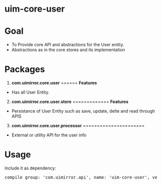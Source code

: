 **uim-core-user**
============


**Goal**
=============
- To Provide core API and abstractions for the User entity.
- Abstractions as in the core stores and its implementation


**Packages**
=====
1. **com.uimirror.core.user**
======
**Features**
- Has all User Entity. 

2. **com.uimirror.core.user.store**
=============
**Features**
- Persistance of User Entity such as save, update, delte and read through APIS

3. **com.uimirror.core.user.processor**
======================
- External or utility API for the user info


**Usage**
===================
Include it as dependency:
<pre>
compile group: 'com.uimirror.api', name: 'uim-core-user', version: '1.0'
</pre>